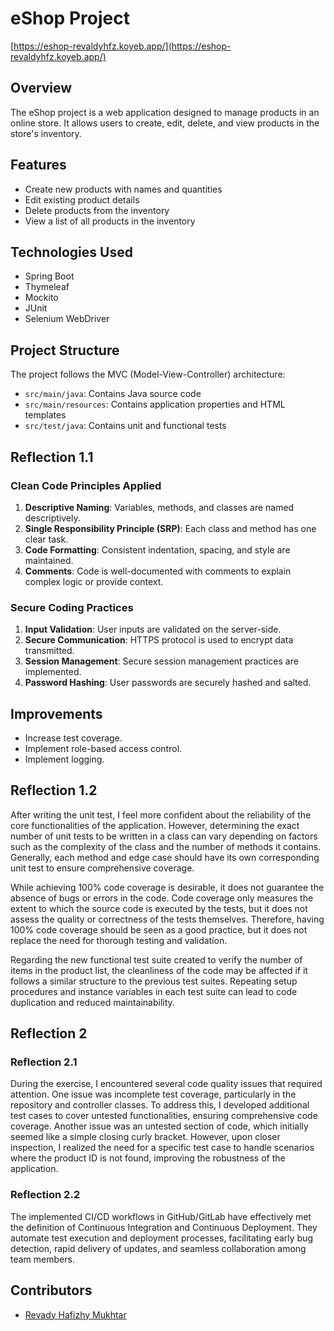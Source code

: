 # eShop Project

[https://eshop-revaldyhfz.koyeb.app/](https://eshop-revaldyhfz.koyeb.app/)

## Overview

The eShop project is a web application designed to manage products in an online store. It allows users to create, edit, delete, and view products in the store's inventory.

## Features

- Create new products with names and quantities
- Edit existing product details
- Delete products from the inventory
- View a list of all products in the inventory

## Technologies Used

- Spring Boot
- Thymeleaf
- Mockito
- JUnit
- Selenium WebDriver

## Project Structure

The project follows the MVC (Model-View-Controller) architecture:

- `src/main/java`: Contains Java source code
- `src/main/resources`: Contains application properties and HTML templates
- `src/test/java`: Contains unit and functional tests

## Reflection 1.1

### Clean Code Principles Applied

1. **Descriptive Naming**: Variables, methods, and classes are named descriptively.
2. **Single Responsibility Principle (SRP)**: Each class and method has one clear task.
3. **Code Formatting**: Consistent indentation, spacing, and style are maintained.
4. **Comments**: Code is well-documented with comments to explain complex logic or provide context.

### Secure Coding Practices

1. **Input Validation**: User inputs are validated on the server-side.
2. **Secure Communication**: HTTPS protocol is used to encrypt data transmitted.
3. **Session Management**: Secure session management practices are implemented.
4. **Password Hashing**: User passwords are securely hashed and salted.

## Improvements

- Increase test coverage.
- Implement role-based access control.
- Implement logging.

## Reflection 1.2

After writing the unit test, I feel more confident about the reliability of the core functionalities of the application. However, determining the exact number of unit tests to be written in a class can vary depending on factors such as the complexity of the class and the number of methods it contains. Generally, each method and edge case should have its own corresponding unit test to ensure comprehensive coverage.

While achieving 100% code coverage is desirable, it does not guarantee the absence of bugs or errors in the code. Code coverage only measures the extent to which the source code is executed by the tests, but it does not assess the quality or correctness of the tests themselves. Therefore, having 100% code coverage should be seen as a good practice, but it does not replace the need for thorough testing and validation.

Regarding the new functional test suite created to verify the number of items in the product list, the cleanliness of the code may be affected if it follows a similar structure to the previous test suites. Repeating setup procedures and instance variables in each test suite can lead to code duplication and reduced maintainability.

## Reflection 2

### Reflection 2.1

During the exercise, I encountered several code quality issues that required attention. One issue was incomplete test coverage, particularly in the repository and controller classes. To address this, I developed additional test cases to cover untested functionalities, ensuring comprehensive code coverage. Another issue was an untested section of code, which initially seemed like a simple closing curly bracket. However, upon closer inspection, I realized the need for a specific test case to handle scenarios where the product ID is not found, improving the robustness of the application.

### Reflection 2.2

The implemented CI/CD workflows in GitHub/GitLab have effectively met the definition of Continuous Integration and Continuous Deployment. They automate test execution and deployment processes, facilitating early bug detection, rapid delivery of updates, and seamless collaboration among team members.

## Contributors

- [Revady Hafizhy Mukhtar](https://github.com/Revaldyhfz)
